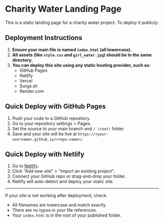# Charity Water Landing Page

This is a static landing page for a charity water project. To deploy it publicly:

## Deployment Instructions

1. **Ensure your main file is named `index.html` (all lowercase).**
2. **All assets (like `style.css` and `girl_water.jpg`) should be in the same directory.**
3. **You can deploy this site using any static hosting provider, such as:**
   - GitHub Pages
   - Netlify
   - Vercel
   - Surge.sh
   - Render.com

## Quick Deploy with GitHub Pages
1. Push your code to a GitHub repository.
2. Go to your repository settings > Pages.
3. Set the source to your main branch and `/ (root)` folder.
4. Save and your site will be live at `https://<your-username>.github.io/<repo-name>/`.

## Quick Deploy with Netlify
1. Go to [Netlify](https://app.netlify.com/).
2. Click "Add new site" > "Import an existing project".
3. Connect your GitHub repo or drag-and-drop your folder.
4. Netlify will auto-detect and deploy your static site.

---

If your site is not working after deployment, check:
- All filenames are lowercase and match exactly.
- There are no typos in your file references.
- Your `index.html` is in the root of your published folder.
